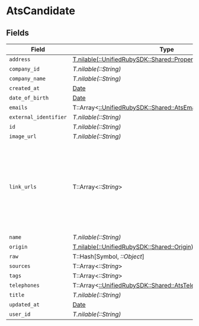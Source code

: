 # AtsCandidate


## Fields

| Field                                                                                                                  | Type                                                                                                                   | Required                                                                                                               | Description                                                                                                            |
| ---------------------------------------------------------------------------------------------------------------------- | ---------------------------------------------------------------------------------------------------------------------- | ---------------------------------------------------------------------------------------------------------------------- | ---------------------------------------------------------------------------------------------------------------------- |
| `address`                                                                                                              | [T.nilable(::UnifiedRubySDK::Shared::PropertyAtsCandidateAddress)](../../models/shared/propertyatscandidateaddress.md) | :heavy_minus_sign:                                                                                                     | N/A                                                                                                                    |
| `company_id`                                                                                                           | *T.nilable(::String)*                                                                                                  | :heavy_minus_sign:                                                                                                     | N/A                                                                                                                    |
| `company_name`                                                                                                         | *T.nilable(::String)*                                                                                                  | :heavy_minus_sign:                                                                                                     | N/A                                                                                                                    |
| `created_at`                                                                                                           | [Date](https://ruby-doc.org/stdlib-2.6.1/libdoc/date/rdoc/Date.html)                                                   | :heavy_minus_sign:                                                                                                     | N/A                                                                                                                    |
| `date_of_birth`                                                                                                        | [Date](https://ruby-doc.org/stdlib-2.6.1/libdoc/date/rdoc/Date.html)                                                   | :heavy_minus_sign:                                                                                                     | N/A                                                                                                                    |
| `emails`                                                                                                               | T::Array<[::UnifiedRubySDK::Shared::AtsEmail](../../models/shared/atsemail.md)>                                        | :heavy_minus_sign:                                                                                                     | N/A                                                                                                                    |
| `external_identifier`                                                                                                  | *T.nilable(::String)*                                                                                                  | :heavy_minus_sign:                                                                                                     | N/A                                                                                                                    |
| `id`                                                                                                                   | *T.nilable(::String)*                                                                                                  | :heavy_minus_sign:                                                                                                     | N/A                                                                                                                    |
| `image_url`                                                                                                            | *T.nilable(::String)*                                                                                                  | :heavy_minus_sign:                                                                                                     | N/A                                                                                                                    |
| `link_urls`                                                                                                            | T::Array<*::String*>                                                                                                   | :heavy_minus_sign:                                                                                                     | URLs for web pages containing additional material about the candidate (LinkedIn, other social media, articles, etc.)   |
| `name`                                                                                                                 | *T.nilable(::String)*                                                                                                  | :heavy_minus_sign:                                                                                                     | N/A                                                                                                                    |
| `origin`                                                                                                               | [T.nilable(::UnifiedRubySDK::Shared::Origin)](../../models/shared/origin.md)                                           | :heavy_minus_sign:                                                                                                     | N/A                                                                                                                    |
| `raw`                                                                                                                  | T::Hash[Symbol, *::Object*]                                                                                            | :heavy_minus_sign:                                                                                                     | N/A                                                                                                                    |
| `sources`                                                                                                              | T::Array<*::String*>                                                                                                   | :heavy_minus_sign:                                                                                                     | N/A                                                                                                                    |
| `tags`                                                                                                                 | T::Array<*::String*>                                                                                                   | :heavy_minus_sign:                                                                                                     | N/A                                                                                                                    |
| `telephones`                                                                                                           | T::Array<[::UnifiedRubySDK::Shared::AtsTelephone](../../models/shared/atstelephone.md)>                                | :heavy_minus_sign:                                                                                                     | N/A                                                                                                                    |
| `title`                                                                                                                | *T.nilable(::String)*                                                                                                  | :heavy_minus_sign:                                                                                                     | N/A                                                                                                                    |
| `updated_at`                                                                                                           | [Date](https://ruby-doc.org/stdlib-2.6.1/libdoc/date/rdoc/Date.html)                                                   | :heavy_minus_sign:                                                                                                     | N/A                                                                                                                    |
| `user_id`                                                                                                              | *T.nilable(::String)*                                                                                                  | :heavy_minus_sign:                                                                                                     | N/A                                                                                                                    |